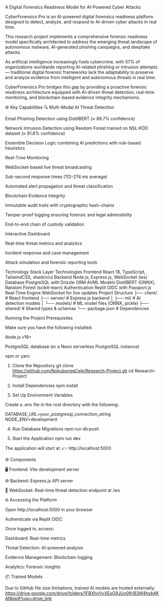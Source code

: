 A Digital Forensics Readiness Model for AI-Powered Cyber Attacks

CyberForensics Pro is an AI-powered digital forensics readiness platform designed to detect, analyze, and respond to AI-driven cyber attacks in real time.

This research project implements a comprehensive forensic readiness model specifically architected to address the emerging threat landscape of autonomous malware, AI-generated phishing campaigns, and deepfake attacks.

As artificial intelligence increasingly fuels cybercrime, with 57% of organizations worldwide reporting AI-related phishing or intrusion attempts — traditional digital forensic frameworks lack the adaptability to preserve and analyze evidence from intelligent and autonomous threats in real time.

CyberForensics Pro bridges this gap by providing a proactive forensic readiness architecture equipped with AI-driven threat detection, real-time monitoring, and blockchain-based evidence integrity mechanisms.

⚙️ Key Capabilities
🔍 Multi-Modal AI Threat Detection

Email Phishing Detection using DistilBERT (≈ 89.7% confidence)

Network Intrusion Detection using Random Forest trained on NSL-KDD dataset (≈ 91.6% confidence)

Ensemble Decision Logic combining AI predictions with rule-based heuristics

  Real-Time Monitoring

WebSocket-based live threat broadcasting

Sub-second response times (112–274 ms average)

Automated alert propagation and threat classification

 Blockchain Evidence Integrity

Immutable audit trails with cryptographic hash-chains

Tamper-proof logging ensuring forensic and legal admissibility

End-to-end chain of custody validation

 Interactive Dashboard

Real-time threat metrics and analytics

Incident response and case management

Attack simulation and forensic reporting tools

 Technology Stack
Layer	Technologies
Frontend	React 18, TypeScript, TailwindCSS, shadcn/ui
Backend	Node.js, Express.js, WebSocket (ws)
Database	PostgreSQL with Drizzle ORM
AI/ML Models	DistilBERT (ONNX), Random Forest (scikit-learn)
Authentication	Replit OIDC with Passport.js
Real-Time Engine	WebSocket for live updates
 Project Structure
├── client/          # React frontend
├── server/          # Express.js backend
│   ├── ml/          # AI detection models
│   └── models/      # ML model files (ONNX, pickle)
├── shared/          # Shared types & schemas
└── package.json     # Dependencies

 Running the Project
Prerequisites

Make sure you have the following installed:

Node.js v18+

PostgreSQL database (or a Neon
 serverless PostgreSQL instance)

npm or yarn

1. Clone the Repository
git clone https://github.com/NokubongaCele/Research-Project.git
cd Research-Project

2. Install Dependencies
npm install

3. Set Up Environment Variables

Create a .env file in the root directory with the following:

DATABASE_URL=your_postgresql_connection_string
NODE_ENV=development

4. Run Database Migrations
npm run db:push

5. Start the Application
npm run dev


The application will start at:
👉 http://localhost:5000

⚙️ Components

🖥️ Frontend: Vite development server

⚙️ Backend: Express.js API server

🔄 WebSocket: Real-time threat detection endpoint at /ws

🌐 Accessing the Platform

Open http://localhost:5000
 in your browser

Authenticate via Replit OIDC

Once logged in, access:

Dashboard: Real-time metrics

Threat Detection: AI-powered analysis

Evidence Management: Blockchain logging

Analytics: Forensic insights

📦 Trained Models

Due to GitHub file size limitations, trained AI models are hosted externally:
https://drive.google.com/drive/folders/1FBXhvVyXEsG9JUv0KrB3W4hyb4KANbw9?usp=drive_link

